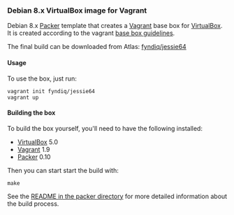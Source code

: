 ### Debian 8.x VirtualBox image for Vagrant

Debian 8.x [Packer](https://packer.io) template that creates a [Vagrant](https://vagrantup.com) base box for [VirtualBox](https://www.virtualbox.org).
It is created according to the vagrant [base box guidelines](https://www.vagrantup.com/docs/boxes/base.html).

The final build can be downloaded from Atlas: [fyndiq/jessie64](https://atlas.hashicorp.com/fyndiq/boxes/jessie64/)

#### Usage
To use the box, just run:

    vagrant init fyndiq/jessie64
    vagrant up

#### Building the box
To build the box yourself, you'll need to have the following installed:

* [VirtualBox](https://www.virtualbox.org/) 5.0
* [Vagrant](https://www.vagrantup.com/) 1.9
* [Packer](https://packer.io/) 0.10

Then you can start start the build with:

    make

See the [README in the packer directory](packer/README.md) for more detailed information about the build process.
